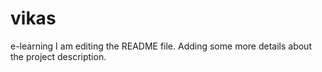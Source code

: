 # vikas
e-learning
I am editing the README file. Adding some more details about the project description.

